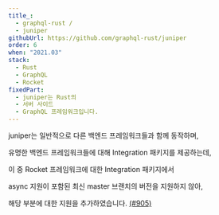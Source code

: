 ```yaml
---
title_:
  - graphql-rust /
  - juniper
githubUrl: https://github.com/graphql-rust/juniper
order: 6
when: "2021.03"
stack:
  - Rust
  - GraphQL
  - Rocket
fixedPart:
  - juniper는 Rust의
  - 서버 사이드
  - GraphQL 프레임워크입니다.
---
```


<span class="nw">juniper는 일반적으로</span>
<span class="nw">다른 백엔드 프레임워크들과</span>
<span class="nw">함께 동작하며,</span>

<span class="nw">유명한 백엔드 프레임워크들에 대해</span>
<span class="nw">Integration 패키지를 제공하는데,</span>

<span class="nw">이 중 Rocket 프레임워크에 대한</span>
<span class="nw">Integration 패키지에서</span>

<span class="nw">async 지원이 포함된</span>
<span class="nw">최신 master 브랜치의 버전을</span>
<span class="nw">지원하지 않아,</span>

<span class="nw">해당 부분에 대한</span>
<span class="nw">지원을 추가하였습니다. [(#905)](https://github.com/graphql-rust/juniper/pull/905)</span>
